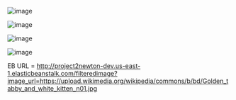 

![image](https://user-images.githubusercontent.com/46710980/174597609-f8ece8b7-a29a-4578-b255-f4111d03731e.png)

![image](https://user-images.githubusercontent.com/46710980/174597780-81cab396-3029-4232-ad40-8b43c3fbb0d6.png)

![image](https://user-images.githubusercontent.com/46710980/174597956-d91f1d18-be47-4506-acaa-3ddf37c07edb.png)

![image](https://user-images.githubusercontent.com/46710980/174598351-900395cb-edaa-4556-b7f0-7b63b904c495.png)

EB URL = http://project2newton-dev.us-east-1.elasticbeanstalk.com/filteredimage?image_url=https://upload.wikimedia.org/wikipedia/commons/b/bd/Golden_tabby_and_white_kitten_n01.jpg

